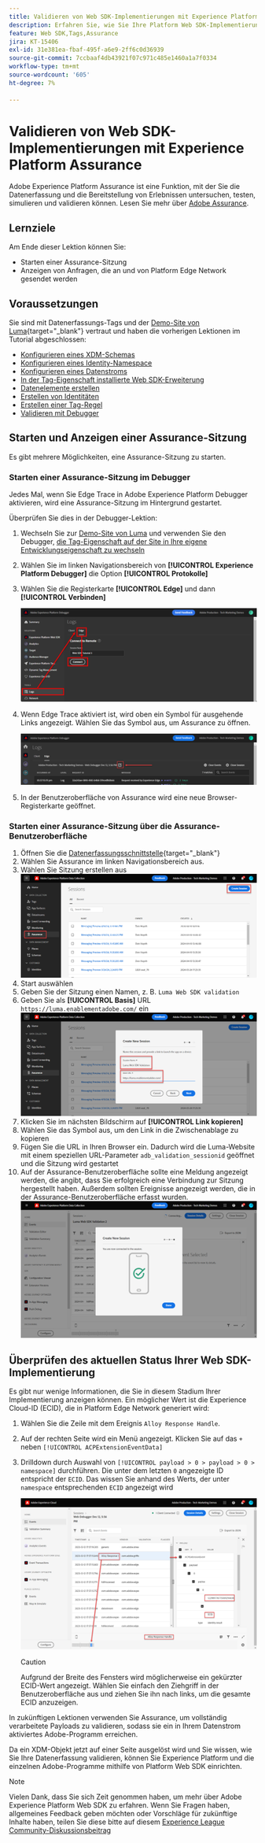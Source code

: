 ```yaml
---
title: Validieren von Web SDK-Implementierungen mit Experience Platform Assurance
description: Erfahren Sie, wie Sie Ihre Platform Web SDK-Implementierung mit Adobe Experience Platform Assurance validieren. Diese Lektion ist Teil des Tutorials „Implementieren von Adobe Experience Cloud mit Web SDK“.
feature: Web SDK,Tags,Assurance
jira: KT-15406
exl-id: 31e381ea-fbaf-495f-a6e9-2ff6c0d36939
source-git-commit: 7ccbaaf4db43921f07c971c485e1460a1a7f0334
workflow-type: tm+mt
source-wordcount: '605'
ht-degree: 7%

---
```


# Validieren von Web SDK-Implementierungen mit Experience Platform Assurance

Adobe Experience Platform Assurance ist eine Funktion, mit der Sie die Datenerfassung und die Bereitstellung von Erlebnissen untersuchen, testen, simulieren und validieren können. Lesen Sie mehr über [Adobe Assurance](https://experienceleague.adobe.com/de/docs/experience-platform/assurance/home).


## Lernziele

Am Ende dieser Lektion können Sie:

* Starten einer Assurance-Sitzung
* Anzeigen von Anfragen, die an und von Platform Edge Network gesendet werden

## Voraussetzungen

Sie sind mit Datenerfassungs-Tags und der [Demo-Site von Luma](https://luma.enablementadobe.com/content/luma/us/en.html){target="_blank"} vertraut und haben die vorherigen Lektionen im Tutorial abgeschlossen:

* [Konfigurieren eines XDM-Schemas](configure-schemas.md)
* [Konfigurieren eines Identity-Namespace](configure-identities.md)
* [Konfigurieren eines Datenstroms](configure-datastream.md)
* [In der Tag-Eigenschaft installierte Web SDK-Erweiterung](install-web-sdk.md)
* [Datenelemente erstellen](create-data-elements.md)
* [Erstellen von Identitäten](create-identities.md)
* [Erstellen einer Tag-Regel](create-tag-rule.md)
* [Validieren mit Debugger](validate-with-debugger.md)


## Starten und Anzeigen einer Assurance-Sitzung

Es gibt mehrere Möglichkeiten, eine Assurance-Sitzung zu starten.

### Starten einer Assurance-Sitzung im Debugger

Jedes Mal, wenn Sie Edge Trace in Adobe Experience Platform Debugger aktivieren, wird eine Assurance-Sitzung im Hintergrund gestartet.

Überprüfen Sie dies in der Debugger-Lektion:

1. Wechseln Sie zur [Demo-Site von Luma](https://luma.enablementadobe.com/content/luma/us/en.html) und verwenden Sie den Debugger, [&#x200B; die Tag-Eigenschaft auf der Site in Ihre eigene Entwicklungseigenschaft zu wechseln](validate-with-debugger.md#use-the-experience-platform-debugger-to-map-to-your-tags-property)
1. Wählen Sie im linken Navigationsbereich von **[!UICONTROL Experience Platform Debugger]** die Option **[!UICONTROL Protokolle]**
1. Wählen Sie die Registerkarte **[!UICONTROL Edge]** und dann **[!UICONTROL Verbinden]**

   ![Edge Trace verbinden](assets/analytics-debugger-edgeTrace.png)
1. Wenn Edge Trace aktiviert ist, wird oben ein Symbol für ausgehende Links angezeigt. Wählen Sie das Symbol aus, um Assurance zu öffnen.

   ![Assurance-Sitzung starten](assets/validate-debugger-start-assurnance.png)

1. In der Benutzeroberfläche von Assurance wird eine neue Browser-Registerkarte geöffnet.

### Starten einer Assurance-Sitzung über die Assurance-Benutzeroberfläche

1. Öffnen Sie die [Datenerfassungsschnittstelle](https://experience.adobe.com/#/data-collection/home){target="_blank"}
1. Wählen Sie Assurance im linken Navigationsbereich aus.
1. Wählen Sie Sitzung erstellen aus
   ![Erstellen einer Assurance-Sitzung](assets/assurance-create-session.png)
1. Start auswählen
1. Geben Sie der Sitzung einen Namen, z. B. `Luma Web SDK validation`
1. Geben Sie als **[!UICONTROL Basis]** URL `https://luma.enablementadobe.com/` ein
   ![Benennen Sie die Assurance-Sitzung](assets/assurance-name-session.png)
1. Klicken Sie im nächsten Bildschirm auf **[!UICONTROL Link kopieren]**
1. Wählen Sie das Symbol aus, um den Link in die Zwischenablage zu kopieren
1. Fügen Sie die URL in Ihren Browser ein. Dadurch wird die Luma-Website mit einem speziellen URL-Parameter `adb_validation_sessionid` geöffnet und die Sitzung wird gestartet
1. Auf der Assurance-Benutzeroberfläche sollte eine Meldung angezeigt werden, die angibt, dass Sie erfolgreich eine Verbindung zur Sitzung hergestellt haben. Außerdem sollten Ereignisse angezeigt werden, die in der Assurance-Benutzeroberfläche erfasst wurden.
   ![Assurance-Sitzung ist verbunden](assets/assurance-success.png)

## Überprüfen des aktuellen Status Ihrer Web SDK-Implementierung

Es gibt nur wenige Informationen, die Sie in diesem Stadium Ihrer Implementierung anzeigen können. Ein möglicher Wert ist die Experience Cloud-ID (ECID), die in Platform Edge Network generiert wird:

1. Wählen Sie die Zeile mit dem Ereignis `Alloy Response Handle`.
1. Auf der rechten Seite wird ein Menü angezeigt. Klicken Sie auf das `+` neben `[!UICONTROL ACPExtensionEventData]`
1. Drilldown durch Auswahl von `[!UICONTROL payload > 0 > payload > 0 > namespace]` durchführen. Die unter dem letzten `0` angezeigte ID entspricht der `ECID`. Das wissen Sie anhand des Werts, der unter `namespace` entsprechenden `ECID` angezeigt wird

   ![Assurance validate ECID](assets/validate-assurance-ecid.png)

   >[!CAUTION]
   >
   >Aufgrund der Breite des Fensters wird möglicherweise ein gekürzter ECID-Wert angezeigt. Wählen Sie einfach den Ziehgriff in der Benutzeroberfläche aus und ziehen Sie ihn nach links, um die gesamte ECID anzuzeigen.

In zukünftigen Lektionen verwenden Sie Assurance, um vollständig verarbeitete Payloads zu validieren, sodass sie ein in Ihrem Datenstrom aktiviertes Adobe-Programm erreichen.

Da ein XDM-Objekt jetzt auf einer Seite ausgelöst wird und Sie wissen, wie Sie Ihre Datenerfassung validieren, können Sie Experience Platform und die einzelnen Adobe-Programme mithilfe von Platform Web SDK einrichten.

>[!NOTE]
>
>Vielen Dank, dass Sie sich Zeit genommen haben, um mehr über Adobe Experience Platform Web SDK zu erfahren. Wenn Sie Fragen haben, allgemeines Feedback geben möchten oder Vorschläge für zukünftige Inhalte haben, teilen Sie diese bitte auf diesem [Experience League Community-Diskussionsbeitrag](https://experienceleaguecommunities.adobe.com/t5/adobe-experience-platform-data/tutorial-discussion-implement-adobe-experience-cloud-with-web/td-p/444996?profile.language=de)
